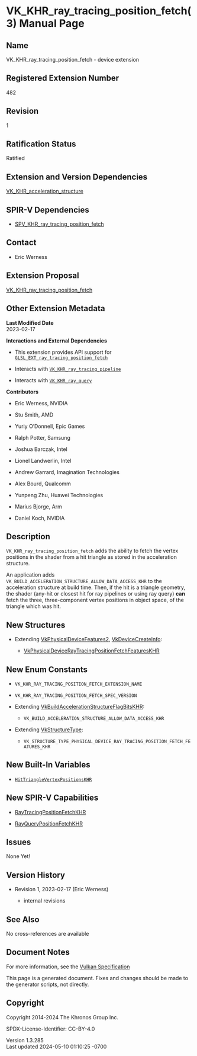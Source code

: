 # VK_KHR_ray_tracing_position_fetch(3) Manual Page

## Name

VK_KHR_ray_tracing_position_fetch - device extension



## <a href="#_registered_extension_number" class="anchor"></a>Registered Extension Number

482

## <a href="#_revision" class="anchor"></a>Revision

1

## <a href="#_ratification_status" class="anchor"></a>Ratification Status

Ratified

## <a href="#_extension_and_version_dependencies" class="anchor"></a>Extension and Version Dependencies

[VK_KHR_acceleration_structure](https://registry.khronos.org/vulkan/specs/1.3-extensions/man/html/VK_KHR_acceleration_structure.html)  

## <a href="#_spir_v_dependencies" class="anchor"></a>SPIR-V Dependencies

- [SPV_KHR_ray_tracing_position_fetch](https://htmlpreview.github.io/?https://github.com/KhronosGroup/SPIRV-Registry/blob/main/extensions/KHR/SPV_KHR_ray_tracing_position_fetch.html)

## <a href="#_contact" class="anchor"></a>Contact

- Eric Werness

## <a href="#_extension_proposal" class="anchor"></a>Extension Proposal

[VK_KHR_ray_tracing_position_fetch](https://github.com/KhronosGroup/Vulkan-Docs/tree/main/proposals/VK_KHR_ray_tracing_position_fetch.adoc)

## <a href="#_other_extension_metadata" class="anchor"></a>Other Extension Metadata

**Last Modified Date**  
2023-02-17

**Interactions and External Dependencies**  
- This extension provides API support for
  [`GLSL_EXT_ray_tracing_position_fetch`](https://github.com/KhronosGroup/GLSL/blob/main/extensions/ext/GLSL_EXT_ray_tracing_position_fetch.txt)

- Interacts with
  [`VK_KHR_ray_tracing_pipeline`](VK_KHR_ray_tracing_pipeline.html)

- Interacts with [`VK_KHR_ray_query`](VK_KHR_ray_query.html)

**Contributors**  
- Eric Werness, NVIDIA

- Stu Smith, AMD

- Yuriy O’Donnell, Epic Games

- Ralph Potter, Samsung

- Joshua Barczak, Intel

- Lionel Landwerlin, Intel

- Andrew Garrard, Imagination Technologies

- Alex Bourd, Qualcomm

- Yunpeng Zhu, Huawei Technologies

- Marius Bjorge, Arm

- Daniel Koch, NVIDIA

## <a href="#_description" class="anchor"></a>Description

`VK_KHR_ray_tracing_position_fetch` adds the ability to fetch the vertex
positions in the shader from a hit triangle as stored in the
acceleration structure.

An application adds
`VK_BUILD_ACCELERATION_STRUCTURE_ALLOW_DATA_ACCESS_KHR` to the
acceleration structure at build time. Then, if the hit is a triangle
geometry, the shader (any-hit or closest hit for ray pipelines or using
ray query) **can** fetch the three, three-component vertex positions in
object space, of the triangle which was hit.

## <a href="#_new_structures" class="anchor"></a>New Structures

- Extending [VkPhysicalDeviceFeatures2](https://registry.khronos.org/vulkan/specs/1.3-extensions/man/html/VkPhysicalDeviceFeatures2.html),
  [VkDeviceCreateInfo](https://registry.khronos.org/vulkan/specs/1.3-extensions/man/html/VkDeviceCreateInfo.html):

  - [VkPhysicalDeviceRayTracingPositionFetchFeaturesKHR](https://registry.khronos.org/vulkan/specs/1.3-extensions/man/html/VkPhysicalDeviceRayTracingPositionFetchFeaturesKHR.html)

## <a href="#_new_enum_constants" class="anchor"></a>New Enum Constants

- `VK_KHR_RAY_TRACING_POSITION_FETCH_EXTENSION_NAME`

- `VK_KHR_RAY_TRACING_POSITION_FETCH_SPEC_VERSION`

- Extending
  [VkBuildAccelerationStructureFlagBitsKHR](https://registry.khronos.org/vulkan/specs/1.3-extensions/man/html/VkBuildAccelerationStructureFlagBitsKHR.html):

  - `VK_BUILD_ACCELERATION_STRUCTURE_ALLOW_DATA_ACCESS_KHR`

- Extending [VkStructureType](https://registry.khronos.org/vulkan/specs/1.3-extensions/man/html/VkStructureType.html):

  - `VK_STRUCTURE_TYPE_PHYSICAL_DEVICE_RAY_TRACING_POSITION_FETCH_FEATURES_KHR`

## <a href="#_new_built_in_variables" class="anchor"></a>New Built-In Variables

- <a
  href="https://registry.khronos.org/vulkan/specs/1.3-extensions/html/vkspec.html#interfaces-builtin-variables-hittrianglevertexpositions"
  target="_blank"
  rel="noopener"><code>HitTriangleVertexPositionsKHR</code></a>

## <a href="#_new_spir_v_capabilities" class="anchor"></a>New SPIR-V Capabilities

- <a
  href="https://registry.khronos.org/vulkan/specs/1.3-extensions/html/vkspec.html#spirvenv-capabilities-table-RayTracingPositionFetchKHR"
  target="_blank" rel="noopener">RayTracingPositionFetchKHR</a>

- <a
  href="https://registry.khronos.org/vulkan/specs/1.3-extensions/html/vkspec.html#spirvenv-capabilities-table-RayQueryPositionFetchKHR"
  target="_blank" rel="noopener">RayQueryPositionFetchKHR</a>

## <a href="#_issues" class="anchor"></a>Issues

None Yet!

## <a href="#_version_history" class="anchor"></a>Version History

- Revision 1, 2023-02-17 (Eric Werness)

  - internal revisions

## <a href="#_see_also" class="anchor"></a>See Also

No cross-references are available

## <a href="#_document_notes" class="anchor"></a>Document Notes

For more information, see the <a
href="https://registry.khronos.org/vulkan/specs/1.3-extensions/html/vkspec.html#VK_KHR_ray_tracing_position_fetch"
target="_blank" rel="noopener">Vulkan Specification</a>

This page is a generated document. Fixes and changes should be made to
the generator scripts, not directly.

## <a href="#_copyright" class="anchor"></a>Copyright

Copyright 2014-2024 The Khronos Group Inc.

SPDX-License-Identifier: CC-BY-4.0

Version 1.3.285  
Last updated 2024-05-10 01:10:25 -0700
